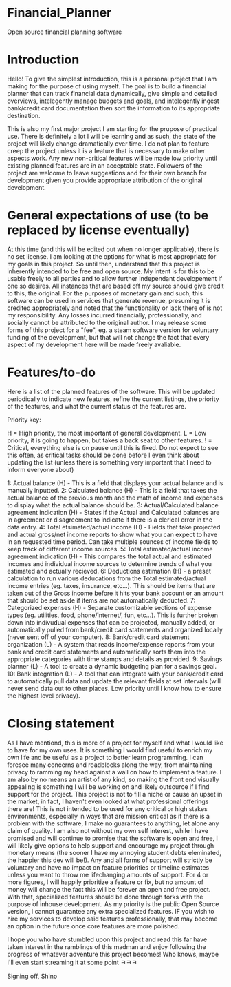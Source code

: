 # Financial_Planner
Open source financial planning software

# Introduction

Hello! To give the simplest introduction, this is a personal project that I am making for the purpose of using myself. The goal is to build a financial planner that can track financial data dynamically, give simple and detailed overviews, intelegently manage budgets and goals, and intelegently ingest bank/credit card documentation then sort the information to its appropriate destination.

This is also my first major project I am starting for the prupose of practical use. There is definitely a lot I will be learning and as such, the state of the project will likely change dramatically over time. I do not plan to feature creep the project unless it is a feature that is necessary to make other aspects work. Any new non-critical features will be made low priority until existing planned features are in an acceptable state. Followers of the project are welcome to leave suggestions and for their own branch for development given you provide appropriate attribution of the original development.

# General expectations of use (to be replaced by license eventually)

At this time (and this will be edited out when no longer applicable), there is no set license. I am looking at the options for what is most appropriate for my goals in this project. So until then, understand that this project is inherently intended to be free and open source. My intent is for this to be usable freely to all parties and to allow further independant developement if one so desires. All instances that are based off my source should give credit to this, the original. For the purposes of monetary gain and such, this software can be used in services that generate revenue, presuming it is credited appropriately and noted that the functionality or lack there of is not my responsibility. Any losses incurred financially, professionally, and socially cannot be attributed to the original author. I may release some forms of this project for a "fee", eg. a steam software version for voluntary funding of the development, but that will not change the fact that every aspect of my development here will be made freely avaliable.

# Features/to-do

Here is a list of the planned features of the software. This will be updated periodically to indicate new features, refine the current listings, the priority of the features, and what the current status of the features are.

Priority key:

H = High priority, the most important of general development.
L = Low priority, it is going to happen, but takes a back seat to other features.
! = Critical, everything else is on pause until this is fixed. Do not expect to see this often, as critical tasks should be done before I even think about updating the list (unless there is something very important that I need to inform everyone about)

1: Actual balance (H) - This is a field that displays your actual balance and is manually inputted.
2: Calculated balance (H) - This is a field that takes the actual balance of the previous month and the math of income and expenses to display what the actual balance should be.
3: Actual/Calculated balance agreement indication (H) - States if the Actual and Calculated balances are in agreement or disagreement to indicate if there is a clerical error in the data entry.
4: Total etsimated/actual income (H) - Fields that take projected and actual gross/net income reports to show what you can expect to have in an requested time period. Can take multiple sounces of income fields to keep track of different income sources.
5: Total estimated/actual income agreement indication (H) - This compares the total actual and estimated incomes and individual income sources to determine trends of what you estimated and actually recieved.
6: Deductions estimation (H) - a preset calculation to run various deducations from the Total estimated/actual income entries (eg. taxes, insurance, etc...). This should be items that are taken out of the Gross income before it hits your bank account or an amount that should be set aside if items are not automatically deducted.
7: Categorized expenses (H) - Separate customizable sections of expense types (eg. utilities, food, phone/internet/, fun, etc...). This is further broken down into indivudual expenses that can be projected, manually added, or automatically pulled from bank/credit card statements and organized locally (never sent off of your computer).
8: Bank/credit card statement organization (L) - A system that reads income/expense reports from your bank and credit card statements and automatically sorts them into the appropriate categories with time stamps and details as provided.
9: Savings planner (L) - A tool to create a dynamic budgeting plan for a savings goal.
10: Bank integration (L) - A tool that can integrate with your bank/credit card to automatically pull data and update the relevant fields at set intervals (will never send data out to other places. Low priority until I know how to ensure the highest level privacy).

# Closing statement

As I have mentiond, this is more of a project for myself and what I would like to have for my own uses. It is something I would find useful to enrich my own life and be useful as a project to better learn programming. I can foresee many concerns and roadblocks along the way, from maintaining privacy to ramming my head against a wall on how to implement a feature. I am also by no means an artist of any kind, so making the front end visually appealing is something I will be working on and likely outsource if I find support for the project. This project is not to fill a niche or cause an upset in the market, in fact, I haven't even looked at what professional offerings there are! This is not intended to be used for any critical or high stakes environments, especially in ways that are mission critical as if there is a problem with the software, I make no guarantees to anything, let alone any claim of quality. I am also not without my own self interest, while I have promised and will continue to promise that the software is open and free, I will likely give options to help support and encourage my project through monetary means (the sooner I have my annoying student debts eleminated, the happier this dev will be!). Any and all forms of support will strictly be voluntary and have no impact on feature priorities or timeline estimates unless you want to throw me lifechanging amounts of support. For 4 or more figures, I will happily prioritize a feature or fix, but no amount of money will change the fact this will be forever an open and free project. With that, specialized features should be done through forks with the purpose of inhouse development. As my priority is the public Open Source version, I cannot guarantee any extra specialized features. IF you wish to hire my services to develop said features professionally, that may become an option in the future once core features are more polished.

I hope you who have stumbled upon this project and read this far have taken interest in the ramblings of this madman and enjoy following the progress of whatever adventure this project becomes! Who knows, maybe I'll even start streaming it at some point ㅋㅋㅋ

Signing off,
Shino
